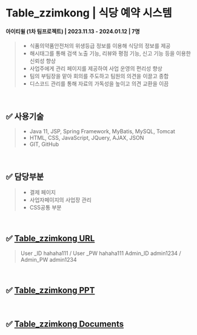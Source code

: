 # Table_zzimkong | 식당 예약 시스템
#### 아이티윌 (1차 팀프로젝트) | 2023.11.13 - 2024.01.12 | 7명

> - 식품의약품안전처의 위생등급 정보를 이용해 식당의 정보를 제공
> - 해시태그를 통해 검색 노출 기능, 리뷰와 평점 기능, 신고 기능 등을 이용한 신뢰성 향상
> - 사업주에게 관리 페이지를 제공하여 사업 운영의 편리성 향상
> - 팀의 부팀장을 맡아 회의를 주도하고 팀원의 의견을 이끌고 종합
> - 디스코드 관리를 통해 자료의 가독성을 높이고 의견 교환을 이끔

<br>
       
✅ 사용기술
-------------
> - Java 11, JSP, Spring Framework, MyBatis, MySQL, Tomcat
> - HTML, CSS, JavaScript, JQuery, AJAX, JSON
> - GIT, GitHub

<br>

✅ 담당부분
-------------
> - 결제 페이지
> - 사업자페이지의 사업장 관리
> - CSS공통 부분

<br>

✅ [Table_zzimkong URL](http://c5d2308t2.itwillbs.com/zzimkong/)
-------------
> User _ID hahaha111 /  User _PW hahaha111
> Admin_ID admin1234 / Admin_PW admin1234

<br>

✅ [Table_zzimkong PPT](https://drive.google.com/file/d/1Bk9R7OcgkHpxv5pHvTrraNPnGgBJmTo4/view?usp=sharing)
-------------

<br>

✅ [Table_zzimkong Documents](https://drive.google.com/drive/folders/1nzWLDrreENVaQ_YG6SdzDdxmkzrqvUmA?usp=sharing)
-------------

